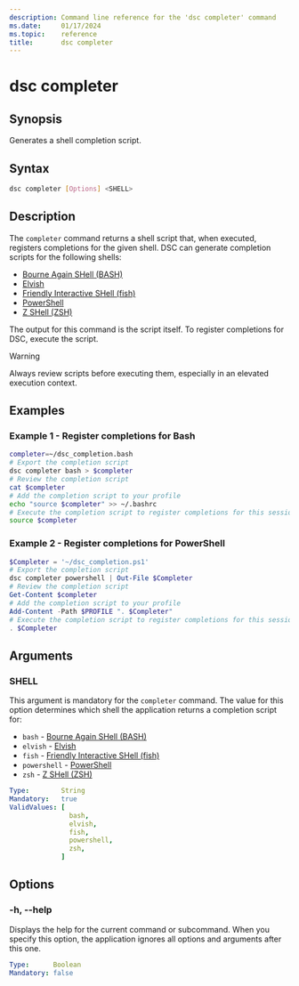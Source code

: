 ```yaml
---
description: Command line reference for the 'dsc completer' command
ms.date:     01/17/2024
ms.topic:    reference
title:       dsc completer
---
```


# dsc completer

## Synopsis

Generates a shell completion script.

## Syntax

```sh
dsc completer [Options] <SHELL>
```

## Description

The `completer` command returns a shell script that, when executed, registers completions for the
given shell. DSC can generate completion scripts for the following shells:

- [Bourne Again SHell (BASH)][01]
- [Elvish][02]
- [Friendly Interactive SHell (fish)][03]
- [PowerShell][04]
- [Z SHell (ZSH)][05]

The output for this command is the script itself. To register completions for DSC, execute the
script.

> [!WARNING]
> Always review scripts before executing them, especially in an elevated execution context.

## Examples

### Example 1 - Register completions for Bash

```sh
completer=~/dsc_completion.bash
# Export the completion script
dsc completer bash > $completer
# Review the completion script
cat $completer
# Add the completion script to your profile
echo "source $completer" >> ~/.bashrc
# Execute the completion script to register completions for this session
source $completer
```

### Example 2 - Register completions for PowerShell

```powershell
$Completer = '~/dsc_completion.ps1'
# Export the completion script
dsc completer powershell | Out-File $Completer
# Review the completion script
Get-Content $completer
# Add the completion script to your profile
Add-Content -Path $PROFILE ". $Completer"
# Execute the completion script to register completions for this session
. $Completer
```

## Arguments

### SHELL

This argument is mandatory for the `completer` command. The value for this option determines which
shell the application returns a completion script for:

- `bash` - [Bourne Again SHell (BASH)][01]
- `elvish` - [Elvish][02]
- `fish` - [Friendly Interactive SHell (fish)][03]
- `powershell` - [PowerShell][04]
- `zsh` - [Z SHell (ZSH)][05]

```yaml
Type:        String
Mandatory:   true
ValidValues: [
               bash,
               elvish,
               fish,
               powershell,
               zsh,
             ]
```

## Options

### -h, --help

Displays the help for the current command or subcommand. When you specify this option, the
application ignores all options and arguments after this one.

```yaml
Type:      Boolean
Mandatory: false
```

[01]: https://www.gnu.org/software/bash/
[02]: https://elv.sh/
[03]: https://fishshell.com/
[04]: https://learn.microsoft.com/powershell/scripting/overview
[05]: https://zsh.sourceforge.io/
